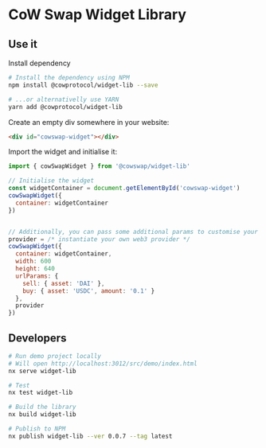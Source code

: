 # CoW Swap Widget Library

## Use it

Install dependency

```bash
# Install the dependency using NPM
npm install @cowprotocol/widget-lib --save

# ...or alternativelly use YARN
yarn add @cowprotocol/widget-lib
```

Create an empty div somewhere in your website:

```html
<div id="cowswap-widget"></div>
```

Import the widget and initialise it:

```js
import { cowSwapWidget } from '@cowswap/widget-lib'

// Initialise the widget
const widgetContainer = document.getElementById('cowswap-widget')
cowSwapWidget({
  container: widgetContainer
})


// Additionally, you can pass some additional params to customise your widget
provider = /* instantiate your own web3 provider */
cowSwapWidget({
  container: widgetContainer,
  width: 600
  height: 640
  urlParams: {
    sell: { asset: 'DAI' },
    buy: { asset: 'USDC', amount: '0.1' }
  },
  provider
})
```

## Developers

```bash
# Run demo project locally
# Will open http://localhost:3012/src/demo/index.html
nx serve widget-lib

# Test
nx test widget-lib

# Build the library
nx build widget-lib

# Publish to NPM
nx publish widget-lib --ver 0.0.7 --tag latest
```
